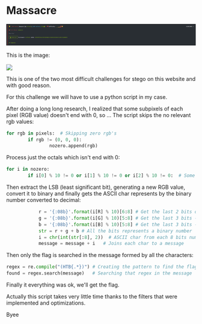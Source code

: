 # Massacre

<img src="images/hackthebox.png">

This is the image:

<img align="center" src="image/massacre.png">

This is one of the two most difficult challenges for stego on this website and with good reason.

For this challenge we will have to use a python script in my case.

After doing a long long research, I realized that some subpixels of each pixel (RGB value) doesn't end with 0, so ...
The script skips the no relevant rgb values:

```python
for rgb in pixels:  # Skipping zero rgb's
        if rgb != (0, 0, 0):
                nozero.append(rgb)
```

Process just the octals which isn't end with 0:

```python
for i in nozero:
        if i[0] % 10 != 0 or i[1] % 10 != 0 or i[2] % 10 != 0:  # Some numbers don't end with 0, so we'll want it
```

Then extract the LSB (least significant bit), generating a new RGB value, convert it to binary and finally gets the ASCII char represents by the binary number converted to decimal:

```python
            r = '{:08b}'.format(i[R] % 10)[6:8] # Get the last 2 bits of the octal obtained by doing module 10, and convert them to binary
            g = '{:08b}'.format(i[G] % 10)[5:8] # Get the last 3 bits ----
            b = '{:08b}'.format(i[B] % 10)[5:8] # Get the last 3 bits ----
            str = r + g + b # All the bits represents a binary number
            i = chr(int(str[:8], 2))  # ASCII char from each 8 bits number converted to decimal
            message = message + i   # Joins each char to a message
```

Then only the flag is searched in the message formed by all the characters:

```python
regex = re.compile("(HTB{.*})") # Creating the pattern to find the flag inside the message
found = regex.search(message)   # Searching that regex in the message
```

Finally it everything was ok, we'll get the flag.

Actually this script takes very little time thanks to the filters that were implemented and optimizations.

Byee

